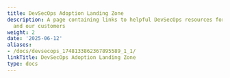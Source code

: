 ```yaml
---
title: DevSecOps Adoption Landing Zone
description: A page containing links to helpful DevSecOps resources for the CSM team
  and our customers
weight: 2
date: '2025-06-12'
aliases:
- /docs/devsecops_1748133862367895589_1_1/
linkTitle: DevSecOps Adoption Landing Zone
type: docs
---
```



